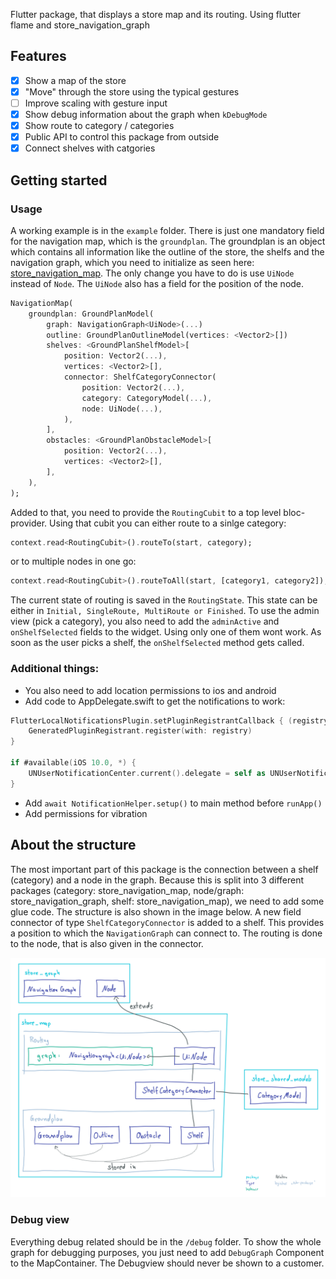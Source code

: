 Flutter package, that displays a store map and its routing.
Using flutter flame and store_navigation_graph

## Features

- [x] Show a map of the store
- [x] "Move" through the store using the typical gestures
- [ ] Improve scaling with gesture input
- [x] Show debug information about the graph when `kDebugMode`
- [x] Show route to category / categories
- [x] Public API to control this package from outside
- [x] Connect shelves with catgories

## Getting started

### Usage

A working example is in the `example` folder.
There is just one mandatory field for the navigation map, which is the `groundplan`. The groundplan is an object which contains all information like the outline of the store, the shelfs and the navigation graph, which you need to initialize as seen here: [store_navigation_map](https://github.com/ShoppingNavigation/navigation_graph#readme). The only change you have to do is use `UiNode` instead of `Node`. The `UiNode` also has a field for the position of the node.

```dart
NavigationMap(
    groundplan: GroundPlanModel(
        graph: NavigationGraph<UiNode>(...)
        outline: GroundPlanOutlineModel(vertices: <Vector2>[])
        shelves: <GroundPlanShelfModel>[
            position: Vector2(...),
            vertices: <Vector2>[],
            connector: ShelfCategoryConnector(
                position: Vector2(...),
                category: CategoryModel(...),
                node: UiNode(...),
            ),
        ],
        obstacles: <GroundPlanObstacleModel>[
            position: Vector2(...),
            vertices: <Vector2>[],
        ],
    ),
);
```

Added to that, you need to provide the `RoutingCubit` to a top level bloc-provider. Using that cubit you can either route to a sinlge category:

```dart
context.read<RoutingCubit>().routeTo(start, category);
```

or to multiple nodes in one go:

```dart
context.read<RoutingCubit>().routeToAll(start, [category1, category2]);
```

The current state of routing is saved in the `RoutingState`. This state can be either in `Initial, SingleRoute, MultiRoute or Finished`.
To use the admin view (pick a category), you also need to add the `adminActive` and `onShelfSelected` fields to the widget. Using only one of them wont work. As soon as the user picks a shelf, the `onShelfSelected` method gets called.

### Additional things:

- You also need to add location permissions to ios and android
- Add code to AppDelegate.swift to get the notifications to work:
```swift
FlutterLocalNotificationsPlugin.setPluginRegistrantCallback { (registry) in
    GeneratedPluginRegistrant.register(with: registry)
}

if #available(iOS 10.0, *) {
    UNUserNotificationCenter.current().delegate = self as UNUserNotificationCenterDelegate
}
```
- Add `await NotificationHelper.setup()` to main method before `runApp()`
- Add permissions for vibration

## About the structure

The most important part of this package is the connection between a shelf (category) and a node in the graph. Because this is split into 3 different packages (category: store_navigation_map, node/graph: store_navigation_graph, shelf: store_navigation_map), we need to add some glue code. The structure is also shown in the image below.
A new field connector of type `ShelfCategoryConnector` is added to a shelf. This provides a position to which the `NavigationGraph` can connect to. The routing is done to the node, that is also given in the connector.

![structure](structure.png)

### Debug view
Everything debug related should be in the `/debug` folder. To show the whole graph for debugging purposes, you just need to add `DebugGraph` Component to the MapContainer. The Debugview should never be shown to a customer.

